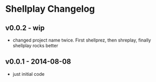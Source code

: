 Shellplay Changelog
=========================

v0.0.2 - wip
---------------

- changed project name twice. First shellprez, then shreplay, finally shellplay rocks better

v0.0.1 - 2014-08-08
------------------

- just initial code
